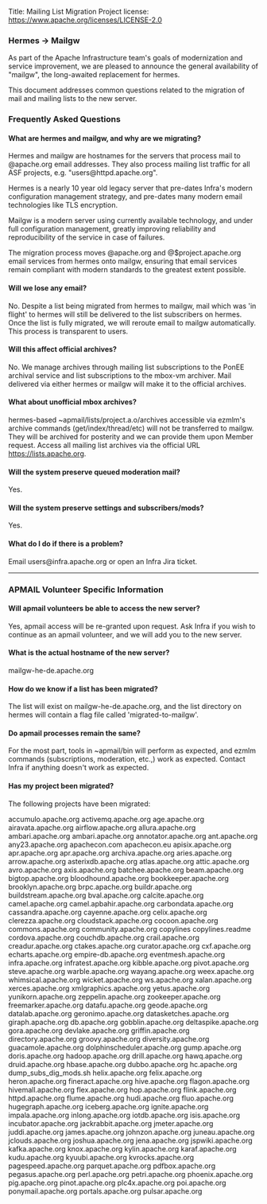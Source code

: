 Title: Mailing List Migration Project
license: https://www.apache.org/licenses/LICENSE-2.0

<h3 id="migration">Hermes &#x2192 Mailgw</h3>
<p>
As part of the Apache Infrastructure team's goals of modernization and
service improvement, we are pleased to announce the general availability
of "mailgw", the long-awaited replacement for hermes.
<p>
This document addresses common questions related to the migration of mail 
and mailing lists to the new server.
<p>
<h3 id="faq">Frequently Asked Questions</h3>
<p>
<h4>What are hermes and mailgw, and why are we migrating?</h4>
<p>
Hermes and mailgw are hostnames for the servers that process mail to
@apache.org email addresses. They also process mailing list traffic
for all ASF projects, e.g. "users@httpd.apache.org".
<p>
Hermes is a nearly 10 year old legacy server that pre-dates Infra's modern 
configuration management strategy, and pre-dates many modern email 
technologies like TLS encryption.
<p>
Mailgw is a modern server using currently available technology, and
under full configuration management, greatly improving reliability and
reproducibility of the service in case of failures.
<p>
The migration process moves @apache.org and @$project.apache.org email 
services from hermes onto mailgw, ensuring that email services remain 
compliant with modern standards to the greatest extent possible.
<p>
<h4>Will we lose any email?</h4>
<p>
No. Despite a list being migrated from hermes to mailgw, mail which was 
'in flight' to hermes will still be delivered to the list subscribers on 
hermes. Once the list is fully migrated, we will reroute email to mailgw 
automatically. This process is transparent to users.
<p>
<h4>Will this affect official archives?</h4>
<p>
No. We manage archives through mailing list subscriptions to the PonEE 
archival service and list subscriptions to the mbox-vm archiver. Mail
delivered via either hermes or mailgw will make it to the official archives.
<p>
<h4>What about unofficial mbox archives?</h4>
<p>
hermes-based ~apmail/lists/project.a.o/archives accessible via ezmlm's 
archive commands (get/index/thread/etc) will not be transferred to mailgw. 
They will be archived for posterity and we can provide them upon 
Member request. Access all mailing list archives via the 
official URL <a href="https://lists.apache.org">https://lists.apache.org</a>.
<p>
<h4>Will the system preserve queued moderation mail?</h4>
<p>
Yes.
<p>
<h4>Will the system preserve settings and subscribers/mods?</h4>
<p>
Yes.
<p>
<h4>What do I do if there is a problem?</h4>
<p>
Email users@infra.apache.org or open an Infra Jira ticket.
<p>
<hr>
<h3> APMAIL Volunteer Specific Information</h3>

#### Will apmail volunteers be able to access the new server?

Yes, apmail access will be re-granted upon request. Ask Infra if you
wish to continue as an apmail volunteer, and we will add you to the new
server.

#### What is the actual hostname of the new server?

mailgw-he-de.apache.org

#### How do we know if a list has been migrated?

The list will exist on mailgw-he-de.apache.org, and the list directory 
on hermes will contain a flag file called 'migrated-to-mailgw'.

#### Do apmail processes remain the same?

For the most part, tools in ~apmail/bin will perform as expected, and 
ezmlm commands (subscriptions, moderation, etc.,) work as expected. 
Contact Infra if anything doesn't work as expected.

#### Has my project been migrated?

The following projects have been migrated:

accumulo.apache.org
activemq.apache.org
age.apache.org
airavata.apache.org
airflow.apache.org
allura.apache.org
ambari.apache.org
ambari.apache.org
annotator.apache.org
ant.apache.org
any23.apache.org
apachecon.com
apachecon.eu
apisix.apache.org
apr.apache.org
apr.apache.org
archiva.apache.org
aries.apache.org
arrow.apache.org
asterixdb.apache.org
atlas.apache.org
attic.apache.org
avro.apache.org
axis.apache.org
batchee.apache.org
beam.apache.org
bigtop.apache.org
bloodhound.apache.org
bookkeeper.apache.org
brooklyn.apache.org
brpc.apache.org
buildr.apache.org
buildstream.apache.org
bval.apache.org
calcite.apache.org
camel.apache.org
camel.apbahir.apache.org
carbondata.apache.org
cassandra.apache.org
cayenne.apache.org
celix.apache.org
clerezza.apache.org
cloudstack.apache.org
cocoon.apache.org
commons.apache.org
community.apache.org
copylines
copylines.readme
cordova.apache.org
couchdb.apache.org
crail.apache.org
creadur.apache.org
ctakes.apache.org
curator.apache.org
cxf.apache.org
echarts.apache.org
empire-db.apache.org
eventmesh.apache.org
infra.apache.org
infratest.apache.org
kibble.apache.org
pivot.apache.org
steve.apache.org
warble.apache.org
wayang.apache.org
weex.apache.org
whimsical.apache.org
wicket.apache.org
ws.apache.org
xalan.apache.org
xerces.apache.org
xmlgraphics.apache.org
yetus.apache.org
yunikorn.apache.org
zeppelin.apache.org
zookeeper.apache.org
freemarker.apache.org datafu.apache.org     geode.apache.org datalab.apache.org     geronimo.apache.org datasketches.apache.org     giraph.apache.org db.apache.org         gobblin.apache.org deltaspike.apache.org        gora.apache.org devlake.apache.org      griffin.apache.org directory.apache.org     groovy.apache.org diversity.apache.org      guacamole.apache.org dolphinscheduler.apache.org    gump.apache.org doris.apache.org        hadoop.apache.org drill.apache.org      hawq.apache.org druid.apache.org        hbase.apache.org dubbo.apache.org       hc.apache.org dump_subs_dig_mods.sh     helix.apache.org felix.apache.org       heron.apache.org fineract.apache.org        hive.apache.org flagon.apache.org       hivemall.apache.org flex.apache.org         hop.apache.org flink.apache.org     httpd.apache.org flume.apache.org       hudi.apache.org fluo.apache.org         hugegraph.apache.org
iceberg.apache.org ignite.apache.org impala.apache.org inlong.apache.org iotdb.apache.org isis.apache.org incubator.apache.org jackrabbit.apache.org        jmeter.apache.org       juddi.apache.org james.apache.org        johnzon.apache.org      juneau.apache.org jclouds.apache.org      joshua.apache.org jena.apache.org         jspwiki.apache.org kafka.apache.org     knox.apache.org kylin.apache.org karaf.apache.org        kudu.apache.org         kyuubi.apache.org kvrocks.apache.org
pagespeed.apache.org parquet.apache.org pdfbox.apache.org pegasus.apache.org perl.apache.org petri.apache.org phoenix.apache.org pig.apache.org pinot.apache.org plc4x.apache.org poi.apache.org ponymail.apache.org portals.apache.org pulsar.apache.org
